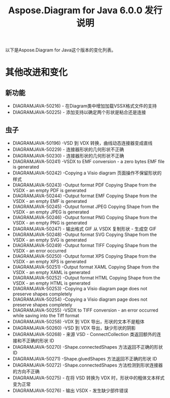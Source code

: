 ﻿---
title: Aspose.Diagram for Java 6.0.0 发行说明
type: docs
weight: 120
url: /zh/java/aspose-diagram-for-java-6-0-0-release-notes/
---
以下是Aspose.Diagram for Java这个版本的变化列表。
# **其他改进和变化**
## **新功能**
- DIAGRAMJAVA-50216) - 在Diagram类中增加加载VSSX格式文件的支持
- DIAGRAMJAVA-50225) - 添加支持以确定两个形状是粘合还是连接
## **虫子**
- DIAGRAMJAVA-50196) -VSD 到 VDX 转换，曲线动态连接器变成直线
- DIAGRAMJAVA-50229) - 连接器形状的几何形状不正确
- DIAGRAMJAVA-50230) - 连接器形状的几何形状不正确
- DIAGRAMJAVA-50241) -VSDX to EMF conversion - a zero bytes EMF file is generated
- DIAGRAMJAVA-50242) -Copying a Visio diagram 页面操作不保留形状的样式
- DIAGRAMJAVA-50243) -Output format PDF Copying Shape from the VSDX - an empty PDF is generated
- DIAGRAMJAVA-50244) -Output format EMF Copying Shape from the VSDX - an empty EMF is generated
- DIAGRAMJAVA-50245) -Output format JPEG Copying Shape from the VSDX - an empty JPEG is generated
- DIAGRAMJAVA-50246) -Output format PNG Copying Shape from the VSDX - an empty PNG is generated
- DIAGRAMJAVA-50247) - 输出格式 GIF 从 VSDX 复制形状 - 生成空 GIF
- DIAGRAMJAVA-50248) -Output format SVG Copying Shape from the VSDX - an empty SVG is generated
- DIAGRAMJAVA-50249) -Output format TIFF Copying Shape from the VSDX - an error occurred
- DIAGRAMJAVA-50250) -Output format XPS Copying Shape from the VSDX - an empty XPS is generated
- DIAGRAMJAVA-50251) -Output format XAML Copying Shape from the VSDX - an empty XAML is generated
- DIAGRAMJAVA-50252) -Output format HTML Copying Shape from the VSDX - an empty HTML is generated
- DIAGRAMJAVA-50253) -Copying a Visio diagram page does not preserve shapes completely
- DIAGRAMJAVA-50254) -Copying a Visio diagram page does not preserve shapes completely
- DIAGRAMJAVA-50255) -VSDX to TIFF conversion - an error occurred while saving into the Tiff format
- DIAGRAMJAVA-50258) -VDX 到 VDX 导出，形状的文本不是粗体
- DIAGRAMJAVA-50260) -VSD 到 VDX 导出，缺少形状的阴影
- DIAGRAMJAVA-50268) - 来源 VSD - ConnectCollection 类返回额外的连接和不正确的形状 ID
- DIAGRAMJAVA-50270) -Shape.connectedShapes 方法返回不正确的形状 ID
- DIAGRAMJAVA-50271) -Shape.gluedShapes 方法返回不正确的形状 ID
- DIAGRAMJAVA-50272) -Shape.connectedShapes 方法检测到形状连接器的方向不正确
- DIAGRAMJAVA-50275) - 在将 VSD 转换为 VDX 时，形状中的粗体文本样式变为正常
- DIAGRAMJAVA-50276) - 输出 VSDX - 发生缺少部件错误
